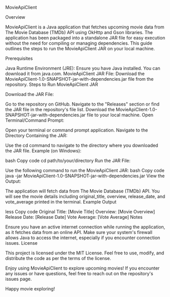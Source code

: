MovieApiClient

Overview

MovieApiClient is a Java application that fetches upcoming movie data from The Movie Database (TMDb) API using OkHttp and Gson libraries. The application has been packaged into a standalone JAR file for easy execution without the need for compiling or managing dependencies. This guide outlines the steps to run the MovieApiClient JAR on your local machine.

Prerequisites

Java Runtime Environment (JRE): Ensure you have Java installed. You can download it from java.com.
MovieApiClient JAR File: Download the MovieApiClient-1.0-SNAPSHOT-jar-with-dependencies.jar file from the repository.
Steps to Run MovieApiClient JAR

Download the JAR File:

Go to the repository on GitHub.
Navigate to the "Releases" section or find the JAR file in the repository's file list.
Download the MovieApiClient-1.0-SNAPSHOT-jar-with-dependencies.jar file to your local machine.
Open Terminal/Command Prompt:

Open your terminal or command prompt application.
Navigate to the Directory Containing the JAR:

Use the cd command to navigate to the directory where you downloaded the JAR file.
Example (on Windows):

bash
Copy code
cd path/to/your/directory
Run the JAR File:

Use the following command to run the MovieApiClient JAR:
bash
Copy code
java -jar MovieApiClient-1.0-SNAPSHOT-jar-with-dependencies.jar
View the Output:

The application will fetch data from The Movie Database (TMDb) API.
You will see the movie details including original_title, overview, release_date, and vote_average printed in the terminal.
Example Output

less
Copy code
Original Title: [Movie Title]
Overview: [Movie Overview]
Release Date: [Release Date]
Vote Average: [Vote Average]
Notes

Ensure you have an active internet connection while running the application, as it fetches data from an online API.
Make sure your system's firewall allows Java to access the internet, especially if you encounter connection issues.
License

This project is licensed under the MIT License. Feel free to use, modify, and distribute the code as per the terms of the license.

Enjoy using MovieApiClient to explore upcoming movies! If you encounter any issues or have questions, feel free to reach out on the repository's issues page.

Happy movie exploring!

